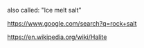 also called: "Ice melt salt"

https://www.google.com/search?q=rock+salt

https://en.wikipedia.org/wiki/Halite
